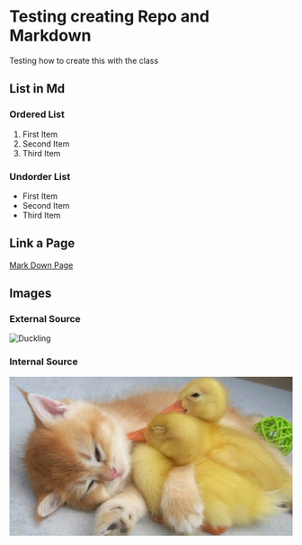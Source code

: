 # Testing creating Repo and Markdown
Testing how to create this with the class

## List in Md
### Ordered List
1. First Item
2. Second Item
3. Third Item

### Undorder List
- First Item
- Second Item
- Third Item

## Link a Page
[Mark Down Page](https://www.markdownguide.org/cheat-sheet/)

## Images
### External Source
![Duckling](https://external-content.duckduckgo.com/iu/?u=https%3A%2F%2Fimages8.alphacoders.com%2F409%2F409477.jpg&f=1&nofb=1&ipt=9fc087380467493f68ab4ee7390fffb7997d9cad0fdee7272ecb0eaf3a4031a8)

### Internal Source
![Duckling and Kitten](/duck_kitty.jpg)
